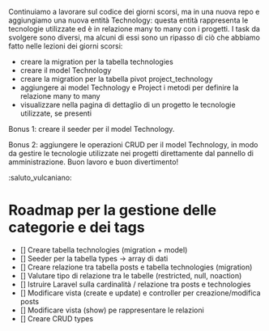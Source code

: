 Continuiamo a lavorare sul codice dei giorni scorsi, ma in una nuova repo e aggiungiamo una nuova entità Technology: questa entità rappresenta le tecnologie utilizzate ed è in relazione many to many con i progetti.
I task da svolgere sono diversi, ma alcuni di essi sono un ripasso di ciò che abbiamo fatto nelle lezioni dei giorni scorsi:

-   creare la migration per la tabella technologies
-   creare il model Technology
-   creare la migration per la tabella pivot project_technology
-   aggiungere ai model Technology e Project i metodi per definire la relazione many to many
-   visualizzare nella pagina di dettaglio di un progetto le tecnologie utilizzate, se presenti

Bonus 1:
creare il seeder per il model Technology.

Bonus 2:
aggiungere le operazioni CRUD per il model Technology, in modo da gestire le tecnologie utilizzate nei progetti direttamente dal pannello di amministrazione.
Buon lavoro e buon divertimento!

:saluto_vulcaniano:

# Roadmap per la gestione delle categorie e dei tags

-   [] Creare tabella technologies (migration + model)
-   [] Seeder per la tabella types -> array di dati
-   [] Creare relazione tra tabella posts e tabella technologies (migration)
-   [] Valutare tipo di relazione tra le tabelle (restricted, null, noaction)
-   [] Istruire Laravel sulla cardinalità / relazione tra posts e technologies
-   [] Modificare vista (create e update) e controller per creazione/modifica posts
-   [] Modificare vista (show) pe rappresentare le relazioni
-   [] Creare CRUD types
